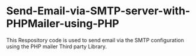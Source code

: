 # Send-Email-via-SMTP-server-with-PHPMailer-using-PHP
This Respository code is used to send email via the SMTP configuration using the PHP mailer Third party Library. 

